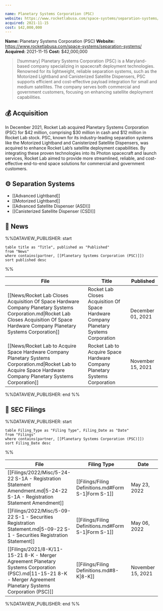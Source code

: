 ```yaml
---

name: Planetary Systems Corporation (PSC)
website: https://www.rocketlabusa.com/space-systems/separation-systems/
acquired: 2021-11-15
cost: $42,000,000
---
```


**Name:** Planetary Systems Corporation (PSC)
**Website:** https://www.rocketlabusa.com/space-systems/separation-systems/
**Acquired:** 2021-11-15
**Cost:** $42,000,000

>[!summary]
Planetary Systems Corporation (PSC) is a Maryland-based company specializing in spacecraft deployment technologies. Renowned for its lightweight, reliable separation systems, such as the Motorized Lightband and Canisterized Satellite Dispensers, PSC supports efficient and cost-effective payload integration for small and medium satellites. The company serves both commercial and government customers, focusing on enhancing satellite deployment capabilities.
## 💰 Acquisition

In December 2021, Rocket Lab acquired Planetary Systems Corporation (PSC) for $42 million, comprising $30 million in cash and $12 million in Rocket Lab stock. PSC, known for its industry-leading separation systems like the Motorized Lightband and Canisterized Satellite Dispensers, was acquired to enhance Rocket Lab’s satellite deployment capabilities. By integrating these proven technologies into its Photon spacecraft and launch services, Rocket Lab aimed to provide more streamlined, reliable, and cost-effective end-to-end space solutions for commercial and government customers.

## ⚙️ Separation Systems

- [[Advanced Lightband]]
- [[Motorized Lightband]]
- [[Advanced Satellite Dispenser (ASD)]]
- [[Canisterized Satellite Dispenser (CSD)]]

## 📰 News
%%DATAVIEW_PUBLISHER: start
```
table title as "Title", published as "Published"
from "News"
where contains(partner, [[Planetary Systems Corporation (PSC)]])
sort published desc
```
%%

| File                                                                                                                                                                                     | Title                                                                                  | Published         |
| ---------------------------------------------------------------------------------------------------------------------------------------------------------------------------------------- | -------------------------------------------------------------------------------------- | ----------------- |
| [[News/Rocket Lab Closes Acquisition Of Space Hardware Company Planetary Systems Corporation.md\|Rocket Lab Closes Acquisition Of Space Hardware Company Planetary Systems Corporation]] | Rocket Lab Closes Acquisition Of Space Hardware Company Planetary Systems Corporation  | December 01, 2021 |
| [[News/Rocket Lab to Acquire Space Hardware Company Planetary Systems Corporation.md\|Rocket Lab to Acquire Space Hardware Company Planetary Systems Corporation]]                       | Rocket Lab to Acquire Space Hardware Company Planetary Systems Corporation             | November 15, 2021 |

%%DATAVIEW_PUBLISHER: end %%
## 💼 **SEC** Filings
%%DATAVIEW_PUBLISHER: start
```
table Filing_Type as "Filing Type", Filing_Date as "Date"
from "Filings"
where contains(partner, [[Planetary Systems Corporation (PSC)]])
sort Filing_Date desc

```
%%

| File                                                                                                                                                             | Filing Type                                          | Date              |
| ---------------------------------------------------------------------------------------------------------------------------------------------------------------- | ---------------------------------------------------- | ----------------- |
| [[Filings/2022/Misc/5-24-22 S-1A - Registration Statement Amendment.md\|5-24-22 S-1A - Registration Statement Amendment]]                                        | [[Filings/Filing Definitions.md#Form S-1\|Form S-1]] | May 23, 2022      |
| [[Filings/2022/Misc/5-09-22 S-1 - Securities Registration Statement.md\|5-09-22 S-1 - Securities Registration Statement]]                                        | [[Filings/Filing Definitions.md#Form S-1\|Form S-1]] | May 06, 2022      |
| [[Filings/2021/8-K/11-15-21 8-K - Merger Agreement Planetary Systems Corporation (PSC).md\|11-15-21 8-K - Merger Agreement Planetary Systems Corporation (PSC)]] | [[Filings/Filing Definitions.md#8-K\|8-K]]           | November 15, 2021 |

%%DATAVIEW_PUBLISHER: end %%